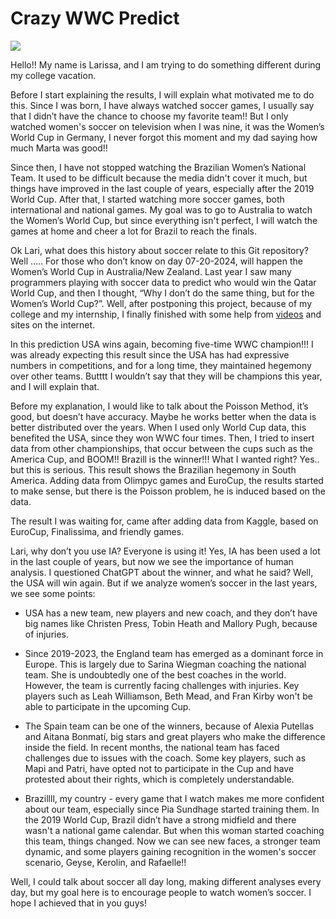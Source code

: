# Crazy WWC Predict 

<img src="https://tenor.com/pt-BR/view/fcbfemeni-barcelona-barça-femeni-nuria-rabano-alexia-putellas-gif-9671011170592243328">

Hello!! My name is Larissa, and I am trying to do something different during my college vacation.


Before I start explaining the results, I will explain what motivated me to do this. Since I was born, I have always watched soccer games, I usually say that I didn’t have the chance to choose my favorite team!! But I only watched women's soccer on television when I was nine, it was the Women’s World Cup in Germany, I never forgot this moment and my dad saying how much Marta was good!!


Since then, I have not stopped watching the Brazilian Women’s National Team. It used to be difficult because the media didn't cover it much, but things have improved in the last couple of years, especially after the 2019 World Cup. After that, I started watching more soccer games, both international and national games. My goal was to go to Australia to watch the Women’s World Cup, but since everything isn't perfect, I will watch the games at home and cheer a lot for Brazil to reach the finals.


Ok Lari, what does this history about soccer relate to this Git repository? Well ….. For those who don’t know on day 07-20-2024, will happen the Women’s World Cup in Australia/New Zealand. Last year I saw many programmers playing with soccer data to predict who would win the Qatar World Cup, and then I thought, “Why I don’t do the same thing, but for the Women’s World Cup?”. Well, after postponing this project, because of my college and my internship, I finally finished with some help from [videos](https://www.youtube.com/watch?v=anEoBZkZRHA) and sites on the internet. 


In this prediction USA wins again, becoming five-time WWC champion!!! I was already expecting this result since the USA has had expressive numbers in competitions, and for a long time, they maintained hegemony over other teams. Butttt I wouldn’t say that they will be champions this year, and I will explain that.


Before my explanation, I would like to talk about the Poisson Method, it’s good, but doesn’t have accuracy. Maybe he works better when the data is better distributed over the years. When I used only World Cup data, this benefited the USA, since they won WWC four times. Then, I tried to insert data from other championships, that occur between the cups such as the America Cup, and BOOM!! Brazill is the winner!!! What I wanted right? Yes.. but this is serious. This result shows the Brazilian hegemony in South America. Adding data from Olimpyc games and EuroCup, the results started to make sense, but there is the Poisson problem, he is induced based on the data.

The result I was waiting for, came after adding data from Kaggle, based on EuroCup, Finalissima, and friendly games. 

Lari, why don’t you use IA? Everyone is using it! Yes, IA has been used a lot in the last couple of years, but now we see the importance of human analysis. I questioned ChatGPT about the winner, and what he said? Well, the USA will win again. But if we analyze women’s soccer in the last years, we see some points:      


  - USA has a new team, new players and new coach, and they don’t have big names like Christen Press, Tobin Heath and Mallory Pugh, because of injuries. 


  - Since 2019-2023, the England team has emerged as a dominant force in Europe. This is largely due to Sarina Wiegman coaching the national team. She is undoubtedly one of the best coaches in the world. However, the team is currently facing challenges with injuries. Key players such as Leah Williamson, Beth Mead, and Fran Kirby won't be able to participate in the upcoming Cup.


  - The Spain team can be one of the winners, because of Alexia Putellas and Aitana Bonmatí, big stars and great players who make the difference inside the field. In recent months, the national team has faced challenges due to issues with the coach. Some key players, such as Mapi and Patri, have opted not to participate in the Cup and have protested about their rights, which is completely understandable.


  - Brazillll, my country - every game that I watch makes me more confident about our team, especially since Pia Sundhage started training them.  In the 2019 World Cup, Brazil didn’t have a strong midfield and there wasn't a national game calendar. But when this woman started coaching this team, things changed. Now we can see new faces, a stronger team dynamic, and some players gaining recognition in the women's soccer scenario, Geyse, Kerolin, and Rafaelle!!


Well, I could talk about soccer all day long, making different analyses every day, but my goal here is to encourage people to watch women’s soccer. I hope I achieved that in you guys! 



